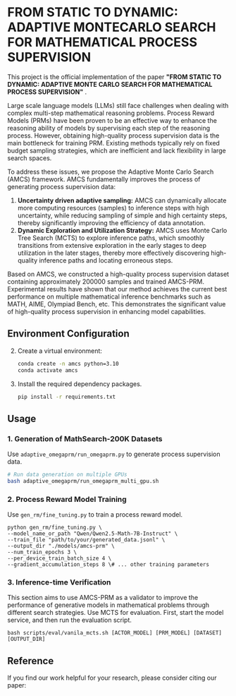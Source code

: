 # FROM STATIC TO DYNAMIC: ADAPTIVE MONTECARLO SEARCH FOR MATHEMATICAL PROCESS SUPERVISION

This project is the official implementation of the paper **"FROM STATIC TO DYNAMIC: ADAPTIVE MONTE CARLO SEARCH FOR MATHEMATICAL PROCESS SUPERVISION"** .

Large scale language models (LLMs) still face challenges when dealing with complex multi-step mathematical reasoning problems. Process Reward Models (PRMs) have been proven to be an effective way to enhance the reasoning ability of models by supervising each step of the reasoning process. However, obtaining high-quality process supervision data is the main bottleneck for training PRM. Existing methods typically rely on fixed budget sampling strategies, which are inefficient and lack flexibility in large search spaces.

To address these issues, we propose the Adaptive Monte Carlo Search (AMCS) framework. AMCS fundamentally improves the process of generating process supervision data:
1.  **Uncertainty driven adaptive sampling:** AMCS can dynamically allocate more computing resources (samples) to inference steps with high uncertainty, while reducing sampling of simple and high certainty steps, thereby significantly improving the efficiency of data annotation.
2.  **Dynamic Exploration and Utilization Strategy:** AMCS uses Monte Carlo Tree Search (MCTS) to explore inference paths, which smoothly transitions from extensive exploration in the early stages to deep utilization in the later stages, thereby more effectively discovering high-quality inference paths and locating erroneous steps.

Based on AMCS, we constructed a high-quality process supervision dataset containing approximately 200000 samples and trained AMCS-PRM. Experimental results have shown that our method achieves the current best performance on multiple mathematical inference benchmarks such as MATH, AIME, Olympiad Bench, etc. This demonstrates the significant value of high-quality process supervision in enhancing model capabilities.

## Environment Configuration

2. Create a virtual environment:
   ```bash
   conda create -n amcs python=3.10
   conda activate amcs
   ```

3. Install the required dependency packages.
   ```bash
   pip install -r requirements.txt
   ```

## Usage

### 1. Generation of MathSearch-200K Datasets

Use `adaptive_omegaprm/run_omegaprm.py`  to generate process supervision data.

```bash
# Run data generation on multiple GPUs
bash adaptive_omegaprm/run_omegaprm_multi_gpu.sh
```

### 2. Process Reward Model Training

Use `gen_rm/fine_tuning.py` to train a process reward model.

```
python gen_rm/fine_tuning.py \
--model_name_or_path "Qwen/Qwen2.5-Math-7B-Instruct" \ 
--train_file "path/to/your/generated_data.jsonl" \
--output_dir "./models/amcs-prm" \
--num_train_epochs 3 \
--per_device_train_batch_size 4 \
--gradient_accumulation_steps 8 \# ... other training parameters
```



### 3. Inference-time Verification

This section aims to use AMCS-PRM as a validator to improve the performance of generative models in mathematical problems through different search strategies. Use MCTS for evaluation. First, start the model service, and then run the evaluation script.

`bash scripts/eval/vanila_mcts.sh [ACTOR_MODEL] [PRM_MODEL] [DATASET] [OUTPUT_DIR]`

## Reference

If you find our work helpful for your research, please consider citing our paper: